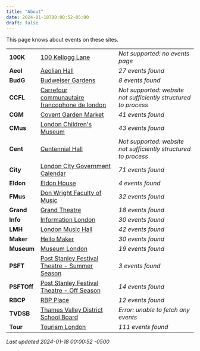 ```yaml
---
title: "About"
date: 2024-01-18T00:00:52-05:00
draft: false
---
```


This page knows about events on these sites.

|   |       | |
|:--------------|:------|:--|
| **100K** | [100 Kellogg Lane]() | *Not supported: no events page*
| **Aeol** | [Aeolian Hall](https://aeolianhall.ca/events/) | *27 events found*
| **BudG** | [Budweiser Gardens](https://www.budweisergardens.com/events) | *8 events found*
| **CCFL** | [Carrefour communautaire francophone de london]() | *Not supported: website not sufficiently structured to process*
| **CGM** | [Covent Garden Market](https://coventmarket.com/events/) | *41 events found*
| **CMus** | [London Children's Museum](https://www.londonchildrensmuseum.ca/events) | *43 events found*
| **Cent** | [Centennial Hall]() | *Not supported: website not sufficiently structured to process*
| **City** | [London City Government Calendar](https://london.ca/government/calendar) | *71 events found*
| **Eldon** | [Eldon House](https://eldonhouse.ca/events/) | *4 events found*
| **FMus** | [Don Wright Faculty of Music](http://www.events.westernu.ca/events/music/) | *32 events found*
| **Grand** | [Grand Theatre](https://www.grandtheatre.com/events) | *18 events found*
| **Info** | [Information London](https://www.informationlondon.ca/Event/List) | *30 events found*
| **LMH** | [London Music Hall](http://londonmusichall.com/upcoming-events/) | *42 events found*
| **Maker** | [Hello Maker](https://www.hellomaker.ca/events) | *30 events found*
| **Museum** | [Museum London](https://museumlondon.ca/programs-events) | *19 events found*
| **PSFT** | [Post Stanley Festival Theatre - Summer Season](https://psft.ca/schedule/summer-season/) | *3 events found*
| **PSFTOff** | [Post Stanley Festival Theatre - Off Season](https://psft.ca/schedule/off-season-events/) | *14 events found*
| **RBCP** | [RBP Place](https://www.rbcplacelondon.com/events) | *12 events found*
| **TVDSB** | [Thames Valley District School Board](https://calendar.tvdsb.ca/) | *Error: unable to fetch any events*
| **Tour** | [Tourism London](https://www.londontourism.ca/events/all-events) | *111 events found*

_Last updated 2024-01-18 00:00:52 -0500_
